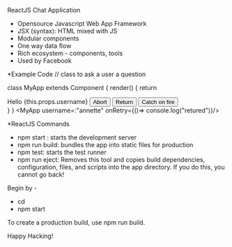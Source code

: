 ReactJS Chat Application
* Opensource Javascript Web App Framework
* JSX (syntax): HTML  mixed with JS
* Modular components
* One way data flow
* Rich ecosystem - components, tools
* Used by Facebook


*Example Code
// class to ask a user a question

class MyApp extends Component {
  render() {
    return <div className='hbox'>
      <label> Hello {this.props.username}</label>
      <button> Abort </button>
      <button onClick={this.props.onRetry}>Return</button>
      <button> Catch on fire </button>
    </div>
  }
}
<MyApp username=:"annette" onRetry={()=> console.log("retured")}/>

*ReactJS Commands

* npm start : starts the development server
* npm run build: bundles the app into static files for production
* npm test: starts the test runner
* npm run eject: Removes this tool and copies build dependencies, configuration, files, and scripts into the app directory. If you do this, you cannot go back!

Begin by -

* cd <folder>
* npm start


To create a production build, use npm run build.

Happy Hacking!
